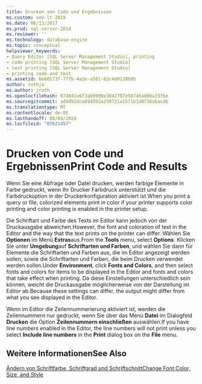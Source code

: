 ```yaml
---
title: Drucken von Code und Ergebnissen
ms.custom: seo-lt-2019
ms.date: 06/13/2017
ms.prod: sql-server-2014
ms.reviewer: ''
ms.technology: database-engine
ms.topic: conceptual
helpviewer_keywords:
- Query Editor [SQL Server Management Studio], printing
- code printing [SQL Server Management Studio]
- text printing [SQL Server Management Studio]
- printing code and text
ms.assetid: 6e60173f-77fb-4a3e-a561-62c4d0128b95
author: rothja
ms.author: jroth
ms.openlocfilehash: 074641e6f3ab9900e3842787e56746ad66a33fbe
ms.sourcegitcommit: ad4d92dce894592a259721a1571b1d8736abacdb
ms.translationtype: MT
ms.contentlocale: de-DE
ms.lasthandoff: 08/04/2020
ms.locfileid: "87621457"
---
```

# <a name="print-code-and-results"></a><span data-ttu-id="85835-102">Drucken von Code und Ergebnissen</span><span class="sxs-lookup"><span data-stu-id="85835-102">Print Code and Results</span></span>
  <span data-ttu-id="85835-103">Wenn Sie eine Abfrage oder Datei drucken, werden farbige Elemente in Farbe gedruckt, wenn Ihr Drucker Farbdruck unterstützt und die Farbdruckoption in der Druckerkonfiguration aktiviert ist.</span><span class="sxs-lookup"><span data-stu-id="85835-103">When you print a query or file, colorized elements print in color if your printer supports color printing and color printing is enabled in the printer setup.</span></span>  
  
 <span data-ttu-id="85835-104">Die Schriftart und Farbe des Texts im Editor kann jedoch von der Druckausgabe abweichen.</span><span class="sxs-lookup"><span data-stu-id="85835-104">However, the font and coloration of text in the Editor and the way that the text prints on the printer can differ.</span></span> <span data-ttu-id="85835-105">Wählen Sie **Optionen** im Menü **Extras**aus.</span><span class="sxs-lookup"><span data-stu-id="85835-105">From the **Tools** menu, select **Options**.</span></span> <span data-ttu-id="85835-106">Klicken Sie unter **Umgebung**auf **Schriftarten und Farben**, und wählen Sie dann für Elemente die Schriftarten und Farben aus, die im Editor angezeigt werden sollen, sowie die Schriftarten und Farben, die beim Drucken verwendet werden sollen.</span><span class="sxs-lookup"><span data-stu-id="85835-106">Under **Environment**, click **Fonts and Colors**, and then select fonts and colors for items to be displayed in the Editor and fonts and colors that take effect when printing.</span></span> <span data-ttu-id="85835-107">Da diese Einstellungen unterschiedlich sein können, weicht die Druckausgabe möglicherweise von der Darstellung im Editor ab.</span><span class="sxs-lookup"><span data-stu-id="85835-107">Because these settings can differ, the output might differ from what you see displayed in the Editor.</span></span>  
  
 <span data-ttu-id="85835-108">Wenn im Editor die Zeilennummerierung aktiviert ist, werden die Zeilennummern nur gedruckt, wenn Sie über das Menü **Datei** im Dialogfeld **Drucken** die Option **Zeilennummern einschließen** auswählen.</span><span class="sxs-lookup"><span data-stu-id="85835-108">If you have line numbers enabled in the Editor, the line numbers will not print unless you select **Include line numbers** in the **Print** dialog box on the **File** menu.</span></span>  
  
## <a name="see-also"></a><span data-ttu-id="85835-109">Weitere Informationen</span><span class="sxs-lookup"><span data-stu-id="85835-109">See Also</span></span>  
 [<span data-ttu-id="85835-110">Ändern von Schriftfarbe, Schriftgrad und Schriftschnitt</span><span class="sxs-lookup"><span data-stu-id="85835-110">Change Font Color, Size, and Style</span></span>](change-font-color-size-and-style.md)  
  
  
